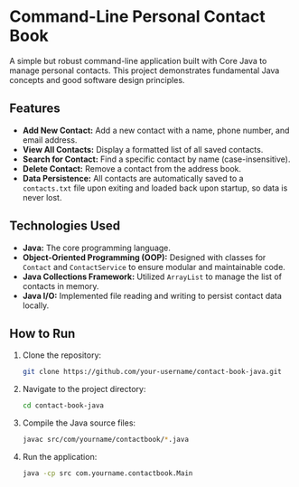 # Command-Line Personal Contact Book

A simple but robust command-line application built with Core Java to manage personal contacts. This project demonstrates fundamental Java concepts and good software design principles.

## Features

- **Add New Contact:** Add a new contact with a name, phone number, and email address.
- **View All Contacts:** Display a formatted list of all saved contacts.
- **Search for Contact:** Find a specific contact by name (case-insensitive).
- **Delete Contact:** Remove a contact from the address book.
- **Data Persistence:** All contacts are automatically saved to a `contacts.txt` file upon exiting and loaded back upon startup, so data is never lost.

## Technologies Used

- **Java:** The core programming language.
- **Object-Oriented Programming (OOP):** Designed with classes for `Contact` and `ContactService` to ensure modular and maintainable code.
- **Java Collections Framework:** Utilized `ArrayList` to manage the list of contacts in memory.
- **Java I/O:** Implemented file reading and writing to persist contact data locally.

## How to Run

1.  Clone the repository:
    ```bash
    git clone https://github.com/your-username/contact-book-java.git
    ```
2.  Navigate to the project directory:
    ```bash
    cd contact-book-java
    ```
3.  Compile the Java source files:
    ```bash
    javac src/com/yourname/contactbook/*.java
    ```
4.  Run the application:
    ```bash
    java -cp src com.yourname.contactbook.Main
    ```
